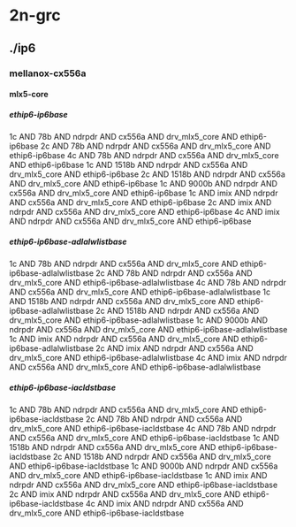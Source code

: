 # 2n-grc
## ./ip6
### mellanox-cx556a
#### mlx5-core
##### ethip6-ip6base
1c AND 78b AND ndrpdr AND cx556a AND drv_mlx5_core AND ethip6-ip6base
2c AND 78b AND ndrpdr AND cx556a AND drv_mlx5_core AND ethip6-ip6base
4c AND 78b AND ndrpdr AND cx556a AND drv_mlx5_core AND ethip6-ip6base
1c AND 1518b AND ndrpdr AND cx556a AND drv_mlx5_core AND ethip6-ip6base
2c AND 1518b AND ndrpdr AND cx556a AND drv_mlx5_core AND ethip6-ip6base
1c AND 9000b AND ndrpdr AND cx556a AND drv_mlx5_core AND ethip6-ip6base
1c AND imix AND ndrpdr AND cx556a AND drv_mlx5_core AND ethip6-ip6base
2c AND imix AND ndrpdr AND cx556a AND drv_mlx5_core AND ethip6-ip6base
4c AND imix AND ndrpdr AND cx556a AND drv_mlx5_core AND ethip6-ip6base
##### ethip6-ip6base-adlalwlistbase
1c AND 78b AND ndrpdr AND cx556a AND drv_mlx5_core AND ethip6-ip6base-adlalwlistbase
2c AND 78b AND ndrpdr AND cx556a AND drv_mlx5_core AND ethip6-ip6base-adlalwlistbase
4c AND 78b AND ndrpdr AND cx556a AND drv_mlx5_core AND ethip6-ip6base-adlalwlistbase
1c AND 1518b AND ndrpdr AND cx556a AND drv_mlx5_core AND ethip6-ip6base-adlalwlistbase
2c AND 1518b AND ndrpdr AND cx556a AND drv_mlx5_core AND ethip6-ip6base-adlalwlistbase
1c AND 9000b AND ndrpdr AND cx556a AND drv_mlx5_core AND ethip6-ip6base-adlalwlistbase
1c AND imix AND ndrpdr AND cx556a AND drv_mlx5_core AND ethip6-ip6base-adlalwlistbase
2c AND imix AND ndrpdr AND cx556a AND drv_mlx5_core AND ethip6-ip6base-adlalwlistbase
4c AND imix AND ndrpdr AND cx556a AND drv_mlx5_core AND ethip6-ip6base-adlalwlistbase
##### ethip6-ip6base-iacldstbase
1c AND 78b AND ndrpdr AND cx556a AND drv_mlx5_core AND ethip6-ip6base-iacldstbase
2c AND 78b AND ndrpdr AND cx556a AND drv_mlx5_core AND ethip6-ip6base-iacldstbase
4c AND 78b AND ndrpdr AND cx556a AND drv_mlx5_core AND ethip6-ip6base-iacldstbase
1c AND 1518b AND ndrpdr AND cx556a AND drv_mlx5_core AND ethip6-ip6base-iacldstbase
2c AND 1518b AND ndrpdr AND cx556a AND drv_mlx5_core AND ethip6-ip6base-iacldstbase
1c AND 9000b AND ndrpdr AND cx556a AND drv_mlx5_core AND ethip6-ip6base-iacldstbase
1c AND imix AND ndrpdr AND cx556a AND drv_mlx5_core AND ethip6-ip6base-iacldstbase
2c AND imix AND ndrpdr AND cx556a AND drv_mlx5_core AND ethip6-ip6base-iacldstbase
4c AND imix AND ndrpdr AND cx556a AND drv_mlx5_core AND ethip6-ip6base-iacldstbase